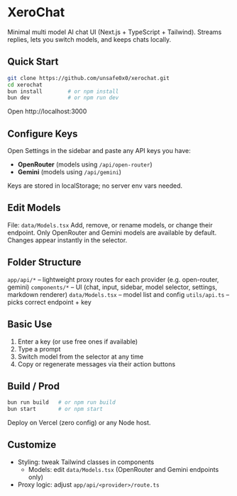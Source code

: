# XeroChat

Minimal multi model AI chat UI (Next.js + TypeScript + Tailwind). Streams replies, lets you switch models, and keeps chats locally.

## Quick Start

```bash
git clone https://github.com/unsafe0x0/xerochat.git
cd xerochat
bun install        # or npm install
bun dev            # or npm run dev
```

Open http://localhost:3000

## Configure Keys


Open Settings in the sidebar and paste any API keys you have:

- **OpenRouter** (models using `/api/open-router`)
- **Gemini** (models using `/api/gemini`)

Keys are stored in localStorage; no server env vars needed.

## Edit Models

File: `data/Models.tsx`
Add, remove, or rename models, or change their endpoint. Only OpenRouter and Gemini models are available by default. Changes appear instantly in the selector.

## Folder Structure

`app/api/*` – lightweight proxy routes for each provider (e.g. open-router, gemini)
`components/*` – UI (chat, input, sidebar, model selector, settings, markdown renderer)
`data/Models.tsx` – model list and config
`utils/api.ts` – picks correct endpoint + key

## Basic Use

1. Enter a key (or use free ones if available)
2. Type a prompt
3. Switch model from the selector at any time
4. Copy or regenerate messages via their action buttons

## Build / Prod

```bash
bun run build   # or npm run build
bun start       # or npm start
```

Deploy on Vercel (zero config) or any Node host.

## Customize

- Styling: tweak Tailwind classes in components
  - Models: edit `data/Models.tsx` (OpenRouter and Gemini endpoints only)
- Proxy logic: adjust `app/api/<provider>/route.ts`
